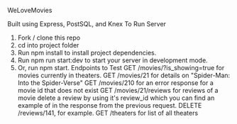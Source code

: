 WeLoveMovies

Built using Express, PostSQL, and Knex
To Run Server
1. Fork / clone this repo
2. cd into project folder
3. Run npm install to install project dependencies.
4. Run npm run start:dev to start your server in development mode.
5. Or, run npm start.
Endpoints to Test
GET /movies/?is_showing=true for movies currently in theaters.
GET /movies/21 for details on "Spider-Man: Into the Spider-Verse"
GET /movies/210 for an error response for a movie id that does not exist
GET /movies/21/reviews for reviews of a movie
delete a review by using it's review_id which you can find an example of in the response from the previous request. DELETE /reviews/141, for example.
GET /theaters for list of all theaters
 
